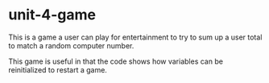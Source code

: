 # unit-4-game

This is a game a user can play for entertainment to try to sum up a user total to match a random computer number.

This game is useful in that the code shows how variables can be reinitialized to restart a game.
